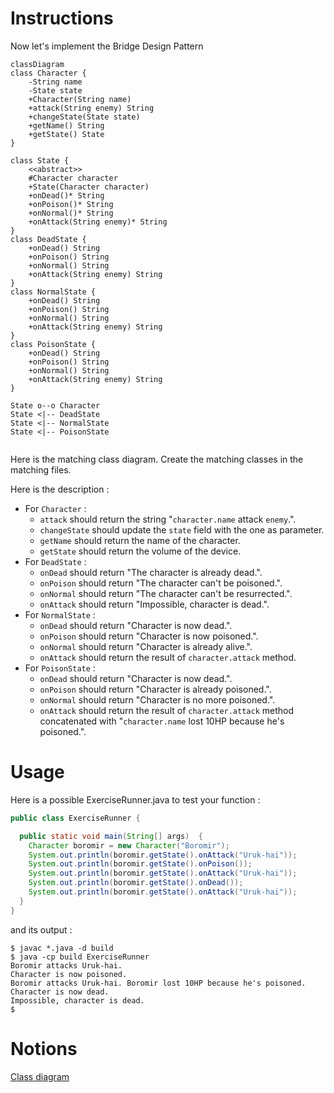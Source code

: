 # Instructions

Now let's implement the Bridge Design Pattern

```mermaid
classDiagram
class Character {
    -String name
    -State state
    +Character(String name)
    +attack(String enemy) String
    +changeState(State state)
    +getName() String
    +getState() State
}

class State {
    <<abstract>>
    #Character character
    +State(Character character)
    +onDead()* String
    +onPoison()* String
    +onNormal()* String
    +onAttack(String enemy)* String
}
class DeadState {
    +onDead() String
    +onPoison() String
    +onNormal() String
    +onAttack(String enemy) String
}
class NormalState {
    +onDead() String
    +onPoison() String
    +onNormal() String
    +onAttack(String enemy) String
}
class PoisonState {
    +onDead() String
    +onPoison() String
    +onNormal() String
    +onAttack(String enemy) String
}

State o--o Character
State <|-- DeadState
State <|-- NormalState
State <|-- PoisonState


```

Here is the matching class diagram. Create the matching classes in the matching files.

Here is the description : 
* For `Character` :
  * `attack` should return the string "`character.name` attack `enemy`.".
  * `changeState` should update the `state` field with the one as parameter.
  * `getName` should return the name of the character.
  * `getState` should return the volume of the device.
* For `DeadState` :
  * `onDead` should return "The character is already dead.".
  * `onPoison` should return "The character can't be poisoned.".
  * `onNormal` should return "The character can't be resurrected.".
  * `onAttack` should return "Impossible, character is dead.".
* For `NormalState` :
  * `onDead` should return "Character is now dead.".
  * `onPoison` should return "Character is now poisoned.".
  * `onNormal` should return "Character is already alive.".
  * `onAttack` should return the result of `character.attack` method.
* For `PoisonState` :
  * `onDead` should return "Character is now dead.".
  * `onPoison` should return "Character is already poisoned.".
  * `onNormal` should return "Character is no more poisoned.".
  * `onAttack` should return the result of `character.attack` method concatenated with "`character.name` lost 10HP because he's poisoned.".

# Usage

Here is a possible ExerciseRunner.java to test your function :

```java
public class ExerciseRunner {

  public static void main(String[] args)  {
    Character boromir = new Character("Boromir");
    System.out.println(boromir.getState().onAttack("Uruk-hai"));
    System.out.println(boromir.getState().onPoison());
    System.out.println(boromir.getState().onAttack("Uruk-hai"));
    System.out.println(boromir.getState().onDead());
    System.out.println(boromir.getState().onAttack("Uruk-hai"));
  }
}
```
          
and its output :
```shell
$ javac *.java -d build
$ java -cp build ExerciseRunner 
Boromir attacks Uruk-hai.
Character is now poisoned.
Boromir attacks Uruk-hai. Boromir lost 10HP because he's poisoned.
Character is now dead.
Impossible, character is dead.
$
```

# Notions
[Class diagram](https://fr.wikipedia.org/wiki/Diagramme_de_classes)  

